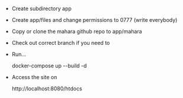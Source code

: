 * Create subdirectory app
* Create app/files and change permissions to 0777 (write everybody)
* Copy or clone the mahara github repo to app/mahara 
* Check out correct branch if you need to
* Run...

    docker-compose up --build -d

* Access the site on

    http://localhost:8080/htdocs
